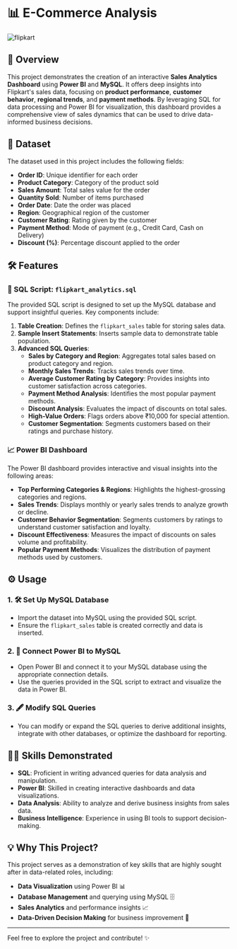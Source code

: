 # 📊 E-Commerce Analysis
![flipkart](https://github.com/saicharannetha/Flipkart-sales-analysis/blob/main/flipkart_lo.png)
## 🚀 Overview

This project demonstrates the creation of an interactive **Sales Analytics Dashboard** using **Power BI** and **MySQL**. It offers deep insights into Flipkart's sales data, focusing on **product performance**, **customer behavior**, **regional trends**, and **payment methods**. By leveraging SQL for data processing and Power BI for visualization, this dashboard provides a comprehensive view of sales dynamics that can be used to drive data-informed business decisions.

## 📅 Dataset

The dataset used in this project includes the following fields:

- **Order ID**: Unique identifier for each order
- **Product Category**: Category of the product sold
- **Sales Amount**: Total sales value for the order
- **Quantity Sold**: Number of items purchased
- **Order Date**: Date the order was placed
- **Region**: Geographical region of the customer
- **Customer Rating**: Rating given by the customer
- **Payment Method**: Mode of payment (e.g., Credit Card, Cash on Delivery)
- **Discount (%)**: Percentage discount applied to the order

## 🛠 Features

### 📝 SQL Script: `flipkart_analytics.sql`

The provided SQL script is designed to set up the MySQL database and support insightful queries. Key components include:

1. **Table Creation**: Defines the `flipkart_sales` table for storing sales data.
2. **Sample Insert Statements**: Inserts sample data to demonstrate table population.
3. **Advanced SQL Queries**:
   - **Sales by Category and Region**: Aggregates total sales based on product category and region.
   - **Monthly Sales Trends**: Tracks sales trends over time.
   - **Average Customer Rating by Category**: Provides insights into customer satisfaction across categories.
   - **Payment Method Analysis**: Identifies the most popular payment methods.
   - **Discount Analysis**: Evaluates the impact of discounts on total sales.
   - **High-Value Orders**: Flags orders above ₹10,000 for special attention.
   - **Customer Segmentation**: Segments customers based on their ratings and purchase history.

### 📈 Power BI Dashboard

The Power BI dashboard provides interactive and visual insights into the following areas:

- **Top Performing Categories & Regions**: Highlights the highest-grossing categories and regions.
- **Sales Trends**: Displays monthly or yearly sales trends to analyze growth or decline.
- **Customer Behavior Segmentation**: Segments customers by ratings to understand customer satisfaction and loyalty.
- **Discount Effectiveness**: Measures the impact of discounts on sales volume and profitability.
- **Popular Payment Methods**: Visualizes the distribution of payment methods used by customers.

## ⚙️ Usage

### 1. 🛠 Set Up MySQL Database
- Import the dataset into MySQL using the provided SQL script.
- Ensure the `flipkart_sales` table is created correctly and data is inserted.

### 2. 🔗 Connect Power BI to MySQL
- Open Power BI and connect it to your MySQL database using the appropriate connection details.
- Use the queries provided in the SQL script to extract and visualize the data in Power BI.

### 3. 🖋 Modify SQL Queries
- You can modify or expand the SQL queries to derive additional insights, integrate with other databases, or optimize the dashboard for reporting.

## 🧑‍💻 Skills Demonstrated

- **SQL**: Proficient in writing advanced queries for data analysis and manipulation.
- **Power BI**: Skilled in creating interactive dashboards and data visualizations.
- **Data Analysis**: Ability to analyze and derive business insights from sales data.
- **Business Intelligence**: Experience in using BI tools to support decision-making.

## 💡 Why This Project?

This project serves as a demonstration of key skills that are highly sought after in data-related roles, including:
- **Data Visualization** using Power BI 📊
- **Database Management** and querying using MySQL 🗄️
- **Sales Analytics** and performance insights 📈
- **Data-Driven Decision Making** for business improvement 💼

---

Feel free to explore the project and contribute! ✨
